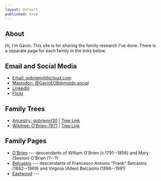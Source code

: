 ```yaml
---
layout: default
published: true
---
```


## About
Hi, I'm Gavin. This site is for sharing the family research I've done. There is a separate page for each family in the links below.

## Email and Social Media
* [Email: gobrienvt@icloud.com](mailto:gobrienvt@icloud.com)
* [Mastodon: @GavinEOB@mstdn.social](https://mstdn.social/@GavinEOB)
* [LinkedIn](https://www.linkedin.com/in/gavineobrien)
* [Flickr](https://flickr.com/photos/183776482@N05/)

## Family Trees
* [Ancestry: gobrienvt30](https://www.ancestry.com/profile/062aafa9-0006-0000-0000-000000000000) \| [Tree Link](https://www.ancestry.com/family-tree/tree/161032669?cfpid=432101210272&dtid=100)
* [Wikitree: O'Brien-7871](https://www.wikitree.com/wiki/O'Brien-7871) \| [Tree Link](https://www.wikitree.com/wiki/O'Brien-7871#Ancestors)

## Family Pages

* [O'Brien](/obrien/) --- descendants of William O'Brien (c.1791--1856) and Mary (Sexton) O'Brien (?--?)
* [Belcastro](/belcastro/) --- descendants of Francesco Antonio "Frank" Belcastro (1882--1969) and Virginia (Aden) Belcastro (1896--1991)
* [Eastwood](/eastwood/) ---

